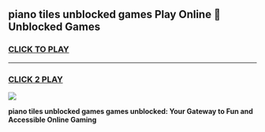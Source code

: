 
## piano tiles unblocked games Play Online 👋 Unblocked Games
<h3>
<a href="https://premium.freeplayer.one?title=piano_tiles_unblocked_games&ref=19F">CLICK TO PLAY</a></h3>
<hr>

<h3>
<a href="https://premium.freeplayer.one?title=piano_tiles_unblocked_games&ref=19F">CLICK 2 PLAY</a>
  
</h3>

<a href="https://premium.freeplayer.one?title=piano_tiles_unblocked_games&ref=19F"><img src="https://clearcache.store/games.png"></a>


**piano tiles unblocked games games unblocked: Your Gateway to Fun and Accessible Online Gaming**
